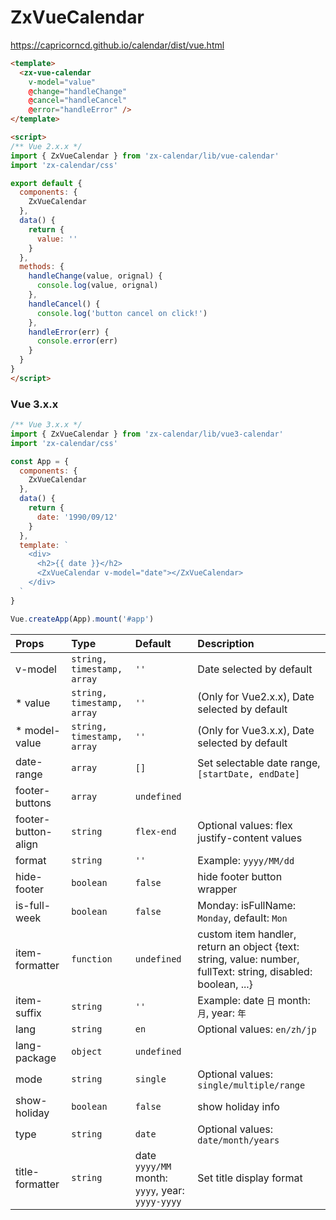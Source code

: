 # ZxVueCalendar

https://capricorncd.github.io/calendar/dist/vue.html

```html
<template>
  <zx-vue-calendar 
    v-model="value" 
    @change="handleChange"
    @cancel="handleCancel"
    @error="handleError" />
</template>

<script>
/** Vue 2.x.x */
import { ZxVueCalendar } from 'zx-calendar/lib/vue-calendar'
import 'zx-calendar/css'

export default {
  components: {
    ZxVueCalendar
  },
  data() {
    return {
      value: ''
    }
  },
  methods: {
    handleChange(value, orignal) {
      console.log(value, orignal)
    },
    handleCancel() {
      console.log('button cancel on click!')
    },
    handleError(err) {
      console.error(err)
    }
  }
}
</script>
```

### Vue 3.x.x

```javascript
/** Vue 3.x.x */
import { ZxVueCalendar } from 'zx-calendar/lib/vue3-calendar'
import 'zx-calendar/css'

const App = {
  components: {
    ZxVueCalendar
  },
  data() {
    return {
      date: '1990/09/12'
    }
  },
  template: `
    <div>
      <h2>{{ date }}</h2>
      <ZxVueCalendar v-model="date"></ZxVueCalendar>
    </div>
  `
}

Vue.createApp(App).mount('#app')
```

|Props|Type|Default|Description|
|:--|:--|:--|:--|
|v-model|`string, timestamp, array`|`''`|Date selected by default|
|* value|`string, timestamp, array`|`''`|(Only for Vue2.x.x), Date selected by default|
|* model-value|`string, timestamp, array`|`''`|(Only for Vue3.x.x), Date selected by default|
|date-range|`array`|`[]`|Set selectable date range, `[startDate, endDate]`|
|footer-buttons|`array`|`undefined`||
|footer-button-align|`string`|`flex-end`|Optional values: flex justify-content values|
|format|`string`|`''`|Example: `yyyy/MM/dd`|
|hide-footer|`boolean`|`false`|hide footer button wrapper|
|is-full-week|`boolean`|`false`|Monday: isFullName: `Monday`, default: `Mon`|
|item-formatter|`function`|`undefined`|custom item handler, return an object {text: string, value: number, fullText: string, disabled: boolean, ...}|
|item-suffix|`string`|`''`|Example: date `日` month: `月`, year: `年`|
|lang|`string`|`en`|Optional values: `en/zh/jp`|
|lang-package|`object`|`undefined`||
|mode|`string`|`single`|Optional values: `single/multiple/range`|
|show-holiday|`boolean`|`false`|show holiday info|
|type|`string`|`date`|Optional values: `date/month/years`|
|title-formatter|`string`|date `yyyy/MM` month: `yyyy`, year: `yyyy-yyyy`|Set title display format|